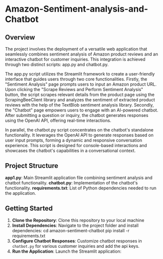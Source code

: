# Amazon-Sentiment-analysis-and-Chatbot

## Overview
The project involves the deployment of a versatile web application that seamlessly combines sentiment analysis of Amazon product reviews and an interactive chatbot for customer inquiries. This integration is achieved through two distinct scripts: app.py and chatbot.py.

The app.py script utilizes the Streamlit framework to create a user-friendly interface that guides users through two core functionalities. Firstly, the "Sentiment Analysis" page prompts users to input an Amazon product URL. Upon clicking the "Scrape Reviews and Perform Sentiment Analysis" button, the script scrapes relevant details from the product page using the ScrapingBeeClient library and analyzes the sentiment of extracted product reviews with the help of the TextBlob sentiment analysis library. Secondly, the "Chatbot" page empowers users to engage with an AI-powered chatbot. After submitting a question or inquiry, the chatbot generates responses using the OpenAI API, offering real-time interactions.

In parallel, the chatbot.py script concentrates on the chatbot's standalone functionality. It leverages the OpenAI API to generate responses based on user input prompts, forming a dynamic and responsive conversation experience. This script is designed for console-based interactions and showcases the chatbot's capabilities in a conversational context.
## Project Structure
**app1.py**: Main Streamlit application file combining sentiment analysis and chatbot functionality.
**chatbot.py**: Implementation of the chatbot's functionality.
**requirements.txt**: List of Python dependencies needed to run the application.

## Getting Started
1. **Clone the Repository**: Clone this repository to your local machine 
2. **Install Dependencies**: Navigate to the project folder and install dependencies:
   cd amazon-sentiment-chatbot
   pip install -r requirements.txt
4. **Configure Chatbot Responses**: Customize chatbot responses in `chatbot.py` for various customer inquiries and add the api keys.
5. **Run the Application**: Launch the Streamlit application:



